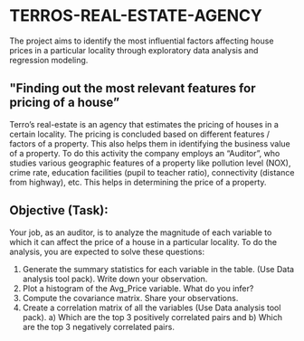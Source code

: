 # TERROS-REAL-ESTATE-AGENCY
The project aims to identify the most influential factors affecting house prices in a particular locality through exploratory data analysis and regression modeling.
## "Finding out the most relevant features for pricing of a house”
Terro’s real-estate is an agency that estimates the pricing of houses in a certain locality. The pricing is concluded based on different features / factors of a property. This also helps them in identifying the business value of a property. To do this activity the company employs an “Auditor”, who studies various geographic features of a property like pollution level (NOX), crime rate, education facilities (pupil to teacher ratio), connectivity (distance from highway), etc. This helps in determining the price of a property.

## Objective (Task):
Your job, as an auditor, is to analyze the magnitude of each variable to which it can affect the price of a house in a particular locality. To do the analysis, you are expected to solve these questions:

1. Generate the summary statistics for each variable in the table. (Use Data analysis tool pack). Write down your observation.
2. Plot a histogram of the Avg_Price variable. What do you infer?
3. Compute the covariance matrix. Share your observations.
4. Create a correlation matrix of all the variables (Use Data analysis tool pack). a) Which are the top 3 positively correlated pairs and b) Which are the top 3 negatively correlated pairs.
